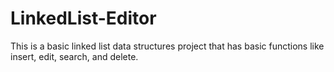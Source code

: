 # LinkedList-Editor

This is a basic linked list data structures project that has basic functions like
insert, edit, search, and delete.
